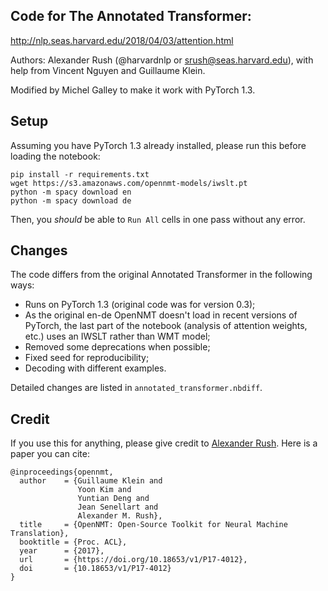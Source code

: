 ## Code for The Annotated Transformer:
http://nlp.seas.harvard.edu/2018/04/03/attention.html

Authors: Alexander Rush (@harvardnlp or srush@seas.harvard.edu), with help from Vincent Nguyen and Guillaume Klein. 

Modified by Michel Galley to make it work with PyTorch 1.3.

## Setup

Assuming you have PyTorch 1.3 already installed, please run this before loading the notebook:

```
pip install -r requirements.txt
wget https://s3.amazonaws.com/opennmt-models/iwslt.pt
python -m spacy download en
python -m spacy download de
```

Then, you *should* be able to `Run All` cells in one pass without any error.

## Changes

The code differs from the original Annotated Transformer in the following ways:
* Runs on PyTorch 1.3 (original code was for version 0.3);
* As the original en-de OpenNMT doesn't load in recent versions of PyTorch, the last part of the notebook (analysis of attention weights, etc.) uses an IWSLT rather than WMT model;
* Removed some deprecations when possible;
* Fixed seed for reproducibility;
* Decoding with different examples.

Detailed changes are listed in `annotated_transformer.nbdiff`.

## Credit

If you use this for anything, please give credit to [Alexander Rush](http://rush-nlp.com/). Here is a paper you can cite:

```
@inproceedings{opennmt,
  author    = {Guillaume Klein and
               Yoon Kim and
               Yuntian Deng and
               Jean Senellart and
               Alexander M. Rush},
  title     = {OpenNMT: Open-Source Toolkit for Neural Machine Translation},
  booktitle = {Proc. ACL},
  year      = {2017},
  url       = {https://doi.org/10.18653/v1/P17-4012},
  doi       = {10.18653/v1/P17-4012}
}
```
